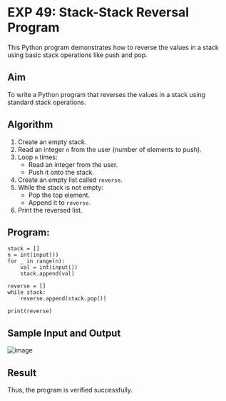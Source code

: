 # EXP 49: Stack-Stack Reversal Program 

This Python program demonstrates how to reverse the values in a stack using basic stack operations like push and pop.

##  Aim

To write a Python program that reverses the values in a stack using standard stack operations.

## Algorithm

1. Create an empty stack.
2. Read an integer `n` from the user (number of elements to push).
3. Loop `n` times:
   - Read an integer from the user.
   - Push it onto the stack.
4. Create an empty list called `reverse`.
5. While the stack is not empty:
   - Pop the top element.
   - Append it to `reverse`.
6. Print the reversed list.


## Program:
```
stack = []
n = int(input())
for _ in range(n):
    val = int(input())
    stack.append(val)

reverse = []
while stack:
    reverse.append(stack.pop())

print(reverse)
```
##  Sample Input and Output
![image](https://github.com/user-attachments/assets/da841453-4d17-45b6-b152-9c9ccc726439)

## Result
Thus, the program is verified successfully.
